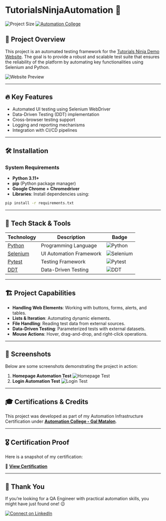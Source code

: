 # TutorialsNinjaAutomation 🚀

![Project Size](https://img.shields.io/github/repo-size/artyomchernenko/TutorialsNinjaAutomation?color=blue&label=Project%20Size) 
[![Automation College](https://img.shields.io/badge/Automation%20College-Gal%20Matalon-green?style=for-the-badge)](https://www.automation.co.il)

## 📝 Project Overview
This project is an automated testing framework for the [Tutorials Ninja Demo Website](https://tutorialsninja.com/demo/index.php). The goal is to provide a robust and scalable test suite that ensures the reliability of the platform by automating key functionalities using Selenium and Python.

![Website Preview](https://cdn.pixabay.com/photo/2015/12/17/09/58/board-1097118_1280.jpg)

---

## 🔥 Key Features
- Automated UI testing using Selenium WebDriver
- Data-Driven Testing (DDT) implementation
- Cross-browser testing support
- Logging and reporting mechanisms
- Integration with CI/CD pipelines

---

## 🛠️ Installation
### System Requirements
- **Python 3.11+**
- **pip** (Python package manager)
- **Google Chrome + Chromedriver**
- **Libraries**: Install dependencies using:

```sh
pip install -r requirements.txt
```

---

## 📌 Tech Stack & Tools
| Technology | Description | Badge |
|------------|------------|-------|
| [Python](https://www.python.org/) | Programming Language | ![Python](https://img.shields.io/badge/Python-3.11-blue) |
| [Selenium](https://www.selenium.dev/) | UI Automation Framework | ![Selenium](https://img.shields.io/badge/Selenium-WebDriver-green) |
| [Pytest](https://pytest.org/) | Testing Framework | ![Pytest](https://img.shields.io/badge/Pytest-Framework-orange) |
| [DDT](https://ddt.readthedocs.io/en/latest/) | Data-Driven Testing | ![DDT](https://img.shields.io/badge/DDT-Testing-yellow) |

---

## 🏗️ Project Capabilities
- **Handling Web Elements**: Working with buttons, forms, alerts, and tables.
- **Lists & Iteration**: Automating dynamic elements.
- **File Handling**: Reading test data from external sources.
- **Data-Driven Testing**: Parameterized tests with external datasets.
- **Mouse Actions**: Hover, drag-and-drop, and right-click operations.

---

## 📸 Screenshots
Below are some screenshots demonstrating the project in action:

1. **Homepage Automation Test** ![Homepage Test](https://cdn.example.com/homepage_test.png)
2. **Login Automation Test** ![Login Test](https://cdn.example.com/login_test.png)

---

## 🎓 Certifications & Credits
This project was developed as part of my Automation Infrastructure Certification under **[Automation College - Gal Matalon](https://www.automation.co.il/)**.

---

## 🎖️ Certification Proof
Here is a snapshot of my certification:

📜 **[View Certification](https://cdn.example.com/certification.pdf)**

---

## 🙌 Thank You
If you’re looking for a QA Engineer with practical automation skills, you might have just found one! 😉

[![Connect on LinkedIn](https://img.shields.io/badge/LinkedIn-Connect-blue?style=for-the-badge)](https://www.linkedin.com/in/YOUR_PROFILE/)
